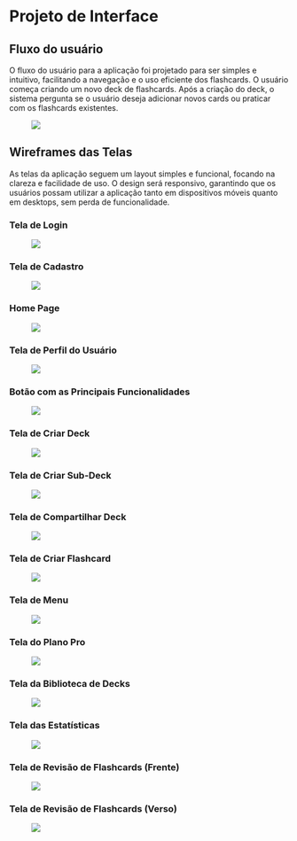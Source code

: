 # Projeto de Interface
## Fluxo do usuário
O fluxo do usuário para a aplicação foi projetado para ser simples e intuitivo, facilitando a 
navegação e o uso eficiente dos flashcards. O usuário começa criando um novo deck de 
flashcards. Após a criação do deck, o sistema pergunta se o usuário deseja adicionar novos 
cards ou praticar com os flashcards existentes.
<figure> 
  <img src="https://github.com/ICEI-PUC-Minas-PBE-ADS-SI/pbe-si-ads-2024-2-tiaw-t1-pbe-si-ads-2024-2-tiaw-t1-flash-cards/blob/master/docs/images/userflow.png"
    <figcaption>
</figure> 

## Wireframes das Telas
As telas da aplicação seguem um layout simples e funcional, focando na clareza e facilidade 
de uso. O design será responsivo, garantindo que os usuários possam utilizar a aplicação 
tanto em dispositivos móveis quanto em desktops, sem perda de funcionalidade.


<h3>Tela de Login</h3>
<figure> 
  <img src="https://github.com/ICEI-PUC-Minas-PBE-ADS-SI/pbe-si-ads-2024-2-tiaw-t1-pbe-si-ads-2024-2-tiaw-t1-flash-cards/blob/master/docs/images/wireframe/8.png"
    <figcaption>
</figure>

<h3>Tela de Cadastro</h3>
<figure> 
  <img src="https://github.com/ICEI-PUC-Minas-PBE-ADS-SI/pbe-si-ads-2024-2-tiaw-t1-pbe-si-ads-2024-2-tiaw-t1-flash-cards/blob/master/docs/images/wireframe/9.png"
    <figcaption>
</figure>

<h3>Home Page</h3>
<figure> 
  <img src="https://github.com/ICEI-PUC-Minas-PBE-ADS-SI/pbe-si-ads-2024-2-tiaw-t1-pbe-si-ads-2024-2-tiaw-t1-flash-cards/blob/master/docs/images/wireframe/13.png"
    <figcaption>
</figure>

<h3>Tela de Perfil do Usuário</h3>
<figure> 
  <img src="https://github.com/ICEI-PUC-Minas-PBE-ADS-SI/pbe-si-ads-2024-2-tiaw-t1-pbe-si-ads-2024-2-tiaw-t1-flash-cards/blob/master/docs/images/wireframe/15.png"
    <figcaption>
</figure>

<h3>Botão com as Principais Funcionalidades</h3>
<figure> 
  <img src="https://github.com/ICEI-PUC-Minas-PBE-ADS-SI/pbe-si-ads-2024-2-tiaw-t1-pbe-si-ads-2024-2-tiaw-t1-flash-cards/blob/master/docs/images/wireframe/1.png"
    <figcaption>
</figure> 

<h3>Tela de Criar Deck</h3>
<figure> 
  <img src="https://github.com/ICEI-PUC-Minas-PBE-ADS-SI/pbe-si-ads-2024-2-tiaw-t1-pbe-si-ads-2024-2-tiaw-t1-flash-cards/blob/master/docs/images/wireframe/2.png"
    <figcaption>
</figure> 

<h3>Tela de Criar Sub-Deck</h3>
<figure> 
  <img src="https://github.com/ICEI-PUC-Minas-PBE-ADS-SI/pbe-si-ads-2024-2-tiaw-t1-pbe-si-ads-2024-2-tiaw-t1-flash-cards/blob/master/docs/images/wireframe/3.png"
    <figcaption>
</figure> 

<h3>Tela de Compartilhar Deck</h3>
<figure> 
  <img src="https://github.com/ICEI-PUC-Minas-PBE-ADS-SI/pbe-si-ads-2024-2-tiaw-t1-pbe-si-ads-2024-2-tiaw-t1-flash-cards/blob/master/docs/images/wireframe/4.png"
    <figcaption>
</figure>

<h3>Tela de Criar Flashcard</h3>
<figure> 
  <img src="https://github.com/ICEI-PUC-Minas-PBE-ADS-SI/pbe-si-ads-2024-2-tiaw-t1-pbe-si-ads-2024-2-tiaw-t1-flash-cards/blob/master/docs/images/wireframe/5.png"
    <figcaption>
</figure>

<h3>Tela de Menu</h3>
<figure> 
  <img src="https://github.com/ICEI-PUC-Minas-PBE-ADS-SI/pbe-si-ads-2024-2-tiaw-t1-pbe-si-ads-2024-2-tiaw-t1-flash-cards/blob/master/docs/images/wireframe/12.png"
    <figcaption>
</figure>

<h3>Tela do Plano Pro</h3>
<figure> 
  <img src="https://github.com/ICEI-PUC-Minas-PBE-ADS-SI/pbe-si-ads-2024-2-tiaw-t1-pbe-si-ads-2024-2-tiaw-t1-flash-cards/blob/master/docs/images/wireframe/10.png"
    <figcaption>
</figure>

<h3>Tela da Biblioteca de Decks</h3>
<figure> 
  <img src="https://github.com/ICEI-PUC-Minas-PBE-ADS-SI/pbe-si-ads-2024-2-tiaw-t1-pbe-si-ads-2024-2-tiaw-t1-flash-cards/blob/master/docs/images/wireframe/11.png"
    <figcaption>
</figure>

<h3>Tela das Estatísticas</h3>
<figure> 
  <img src="https://github.com/ICEI-PUC-Minas-PBE-ADS-SI/pbe-si-ads-2024-2-tiaw-t1-pbe-si-ads-2024-2-tiaw-t1-flash-cards/blob/master/docs/images/wireframe/14.png"
    <figcaption>
</figure>

<h3>Tela de Revisão de Flashcards (Frente)</h3>
<figure> 
  <img src="https://github.com/ICEI-PUC-Minas-PBE-ADS-SI/pbe-si-ads-2024-2-tiaw-t1-pbe-si-ads-2024-2-tiaw-t1-flash-cards/blob/master/docs/images/wireframe/6.png"
    <figcaption>
</figure>

<h3>Tela de Revisão de Flashcards (Verso)</h3>
<figure> 
  <img src="https://github.com/ICEI-PUC-Minas-PBE-ADS-SI/pbe-si-ads-2024-2-tiaw-t1-pbe-si-ads-2024-2-tiaw-t1-flash-cards/blob/master/docs/images/wireframe/7.png"
    <figcaption>
</figure>






